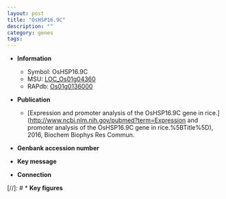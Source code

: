 ```yaml
---
layout: post
title: "OsHSP16.9C"
description: ""
category: genes
tags: 
---
```


* **Information**  
    + Symbol: OsHSP16.9C  
    + MSU: [LOC_Os01g04360](http://rice.uga.edu/cgi-bin/ORF_infopage.cgi?orf=LOC_Os01g04360)  
    + RAPdb: [Os01g0136000](http://rapdb.dna.affrc.go.jp/viewer/gbrowse_details/irgsp1?name=Os01g0136000)  

* **Publication**  
    + [Expression and promoter analysis of the OsHSP16.9C gene in rice.](http://www.ncbi.nlm.nih.gov/pubmed?term=Expression and promoter analysis of the OsHSP16.9C gene in rice.%5BTitle%5D), 2016, Biochem Biophys Res Commun.

* **Genbank accession number**  

* **Key message**  

* **Connection**  

[//]: # * **Key figures**  


